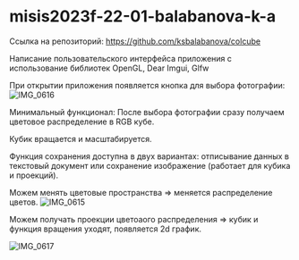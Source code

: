 # misis2023f-22-01-balabanova-k-a

Ссылка на репозиторий: https://github.com/ksbalabanova/colcube

Написание пользовательского интерфейса приложения с использование библиотек OpenGL, Dear Imgui, Glfw

При открытии приложения появляется кнопка для выбора фотографии:
![IMG_0616](https://github.com/ksbalabanova/misis2023f-22-01-balabanova-k-a/assets/114703175/88e3e677-76a9-4929-a51a-24ea6f51fb1c)

Минимальный функционал:
После выбора фотографии сразу получаем цветовое распределение в RGB кубе.

Кубик вращается и масштабируется.

Функция сохранения доступна в двух вариантах: отписывание данных в текстовый документ или сохранение изображение (работает для кубика и проекций).

Можем менять цветовые пространства => меняется распределение цветов.
![IMG_0615](https://github.com/ksbalabanova/misis2023f-22-01-balabanova-k-a/assets/114703175/3602e09c-6d9e-40ed-972a-4372876b2bec)

Можем получать проекции цветоаого распределения => кубик и функция вращения уходят, появляется 2d график.

![IMG_0617](https://github.com/ksbalabanova/misis2023f-22-01-balabanova-k-a/assets/114703175/562c0f21-cb4b-4415-8bb1-39493f55e59e)
